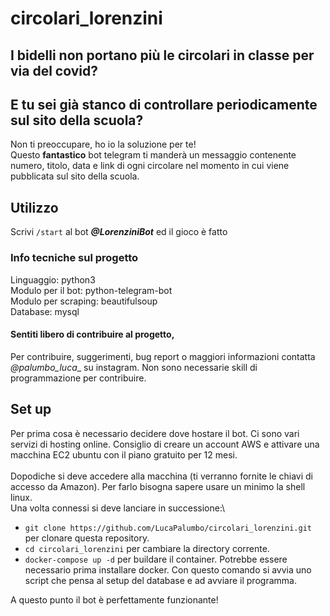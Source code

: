 # circolari_lorenzini
## I bidelli non portano più le circolari in classe per via del covid?
## E tu sei già stanco di controllare periodicamente sul sito della scuola?
Non ti preoccupare, ho io la soluzione per te!\
Questo **fantastico** bot telegram ti manderà un messaggio contenente numero, titolo, data e link di ogni circolare nel momento in cui viene pubblicata sul sito della scuola.

## Utilizzo
Scrivi ```/start``` al bot **_@LorenziniBot_** ed il gioco è fatto

### Info tecniche sul progetto
Linguaggio: python3\
Modulo per il bot: python-telegram-bot\
Modulo per scraping: beautifulsoup\
Database: mysql

#### Sentiti libero di contribuire al progetto,
Per contribuire, suggerimenti, bug report o maggiori informazioni contatta _@palumbo_luca__ su instagram. Non sono necessarie skill di programmazione per contribuire.


## Set up
Per prima cosa è necessario decidere dove hostare il bot. Ci sono vari servizi di hosting online. Consiglio di creare un account AWS e attivare una macchina EC2 ubuntu con il piano gratuito per 12 mesi.\
\
Dopodiche si deve accedere alla macchina (ti verranno fornite le chiavi di accesso da Amazon). Per farlo bisogna sapere usare un minimo la shell linux.\
Una volta connessi si deve lanciare in successione:\
- ```git clone https://github.com/LucaPalumbo/circolari_lorenzini.git``` per clonare questa repository.
- ```cd circolari_lorenzini``` per cambiare la directory corrente.
- ```docker-compose up -d``` per buildare il container. Potrebbe essere necessario prima installare docker. Con questo comando si avvia uno script che pensa al setup del database e ad avviare il programma.

A questo punto il bot è perfettamente funzionante!
